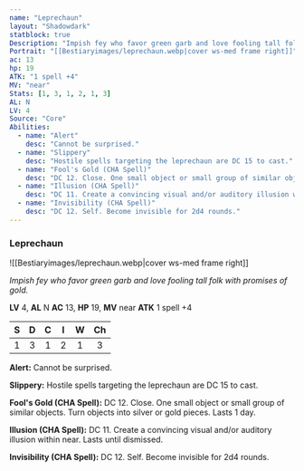 ```yaml
---
name: "Leprechaun"
layout: "Shadowdark"
statblock: true
Description: "Impish fey who favor green garb and love fooling tall folk with promises of gold."
Portrait: "[[Bestiaryimages/leprechaun.webp|cover ws-med frame right]]"
ac: 13
hp: 19
ATK: "1 spell +4"
MV: "near"
Stats: [1, 3, 1, 2, 1, 3]
AL: N
LV: 4
Source: "Core"
Abilities:
  - name: "Alert"
    desc: "Cannot be surprised."
  - name: "Slippery"
    desc: "Hostile spells targeting the leprechaun are DC 15 to cast."
  - name: "Fool's Gold (CHA Spell)"
    desc: "DC 12. Close. One small object or small group of similar objects. Turn objects into silver or gold pieces. Lasts 1 day."
  - name: "Illusion (CHA Spell)"
    desc: "DC 11. Create a convincing visual and/or auditory illusion within near. Lasts until dismissed."
  - name: "Invisibility (CHA Spell)"
    desc: "DC 12. Self. Become invisible for 2d4 rounds."
---
```


### Leprechaun

![[Bestiaryimages/leprechaun.webp|cover ws-med frame right]]

_Impish fey who favor green garb and love fooling tall folk with promises of gold._

**LV** 4, **AL** N
**AC** 13, **HP** 19, **MV** near
**ATK** 1 spell +4

|  S  |  D  |  C  |  I  |  W  |  Ch  |
|:---:|:---:|:---:|:---:|:---:|:----:|
| 1 | 3 | 1 | 2 | 1 | 3 |

**Alert:** Cannot be surprised.

**Slippery:** Hostile spells targeting the leprechaun are DC 15 to cast.

**Fool's Gold (CHA Spell):** DC 12. Close. One small object or small group of similar objects. Turn objects into silver or gold pieces. Lasts 1 day.

**Illusion (CHA Spell):** DC 11. Create a convincing visual and/or auditory illusion within near. Lasts until dismissed.

**Invisibility (CHA Spell):** DC 12. Self. Become invisible for 2d4 rounds.


